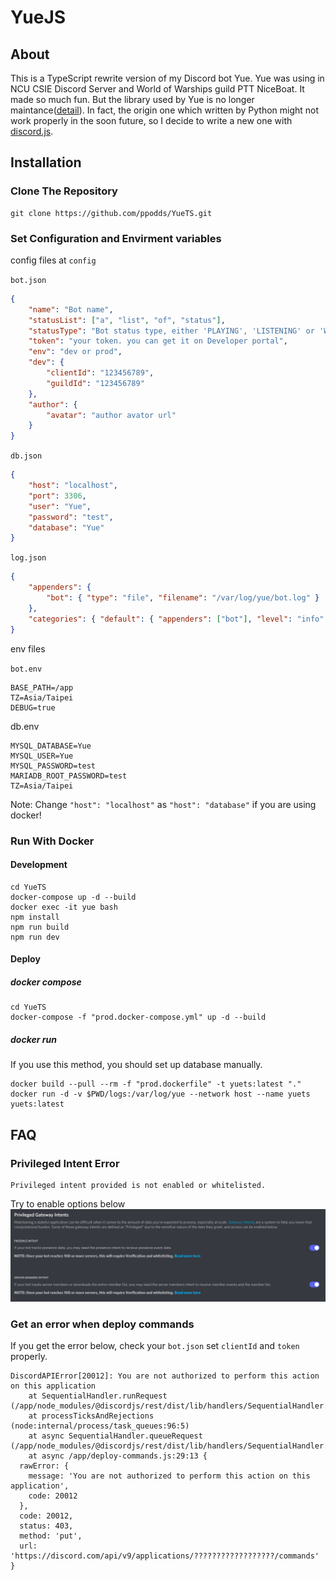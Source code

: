# YueJS

## About

This is a TypeScript rewrite version of my Discord bot Yue. Yue was using in NCU CSIE Discord Server and World of Warships guild PTT NiceBoat. It made so much fun. But the library used by Yue is no longer maintance([detail](https://gist.github.com/Rapptz/4a2f62751b9600a31a0d3c78100287f1)). In fact, the origin one which written by Python might not work properly in the soon future, so I decide to write a new one with [discord.js](https://github.com/discordjs/discord.js/).

## Installation

### Clone The Repository

```shell
git clone https://github.com/ppodds/YueTS.git
```

### Set Configuration and Envirment variables

config files at `config`

`bot.json`

```json
{
    "name": "Bot name",
    "statusList": ["a", "list", "of", "status"],
    "statusType": "Bot status type, either 'PLAYING', 'LISTENING' or 'WATCHING'",
    "token": "your token. you can get it on Developer portal",
    "env": "dev or prod",
    "dev": {
        "clientId": "123456789",
        "guildId": "123456789"
    },
    "author": {
        "avatar": "author avator url"
    }
}
```

`db.json`

```json
{
    "host": "localhost",
    "port": 3306,
    "user": "Yue",
    "password": "test",
    "database": "Yue"
}
```

`log.json`

```json
{
    "appenders": {
        "bot": { "type": "file", "filename": "/var/log/yue/bot.log" }
    },
    "categories": { "default": { "appenders": ["bot"], "level": "info" } }
}
```

env files

`bot.env`

```
BASE_PATH=/app
TZ=Asia/Taipei
DEBUG=true
```

db.env

```
MYSQL_DATABASE=Yue
MYSQL_USER=Yue
MYSQL_PASSWORD=test
MARIADB_ROOT_PASSWORD=test
TZ=Asia/Taipei
```

Note:
Change `"host": "localhost"` as `"host": "database"` if you are using docker!

### Run With Docker

#### Development

```shell
cd YueTS
docker-compose up -d --build
docker exec -it yue bash
npm install
npm run build
npm run dev
```

#### Deploy

##### docker compose

```shell
cd YueTS
docker-compose -f "prod.docker-compose.yml" up -d --build
```

##### docker run

If you use this method, you should set up database manually.

```
docker build --pull --rm -f "prod.dockerfile" -t yuets:latest "."
docker run -d -v $PWD/logs:/var/log/yue --network host --name yuets yuets:latest
```

## FAQ

### Privileged Intent Error

```
Privileged intent provided is not enabled or whitelisted.
```

Try to enable options below
![Discord Bot Portal Intents](docs/intent.png)

### Get an error when deploy commands

If you get the error below, check your `bot.json` set `clientId` and `token` properly.

```
DiscordAPIError[20012]: You are not authorized to perform this action on this application
    at SequentialHandler.runRequest (/app/node_modules/@discordjs/rest/dist/lib/handlers/SequentialHandler.js:198:23)
    at processTicksAndRejections (node:internal/process/task_queues:96:5)
    at async SequentialHandler.queueRequest (/app/node_modules/@discordjs/rest/dist/lib/handlers/SequentialHandler.js:99:20)
    at async /app/deploy-commands.js:29:13 {
  rawError: {
    message: 'You are not authorized to perform this action on this application',
    code: 20012
  },
  code: 20012,
  status: 403,
  method: 'put',
  url: 'https://discord.com/api/v9/applications/??????????????????/commands'
}
```
